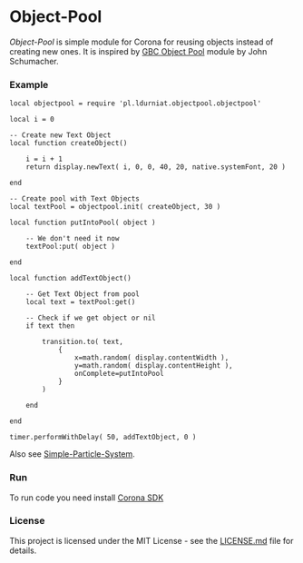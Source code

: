 # Object-Pool
*Object-Pool* is simple module for Corona for reusing objects instead of creating new ones. It is inspired by [GBC Object Pool](https://marketplace.coronalabs.com/corona-plugins/gbc-object-pool) module by John Schumacher.

### Example

	local objectpool = require 'pl.ldurniat.objectpool.objectpool'

	local i = 0

	-- Create new Text Object 
	local function createObject()

		i = i + 1
		return display.newText( i, 0, 0, 40, 20, native.systemFont, 20 )

	end		

	-- Create pool with Text Objects
	local textPool = objectpool.init( createObject, 30 )

	local function putIntoPool( object )

		-- We don't need it now
	    textPool:put( object )

	end

	local function addTextObject()

		-- Get Text Object from pool
		local text = textPool:get()

		-- Check if we get object or nil
		if text then

			transition.to( text, 
				{ 	
					x=math.random( display.contentWidth ), 
					y=math.random( display.contentHeight ), 
					onComplete=putIntoPool
				}
			)

		end	

	end	

	timer.performWithDelay( 50, addTextObject, 0 )

Also see [Simple-Particle-System](https://github.com/ldurniat/Simple-Particle-System).

### Run

To run code you need install [Corona SDK](https://portal.coronalabs.com) 

### License

This project is licensed under the MIT License - see the [LICENSE.md](https://github.com/ldurniat/Object-Pool/blob/master/LICENSE) file for details.


